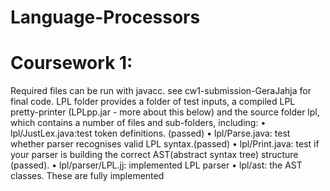 # Language-Processors
# Coursework 1:
Required files can be run with javacc. see cw1-submission-GeraJahja for final code. 
LPL folder provides a folder of test inputs, a compiled
LPL pretty-printer (LPLpp.jar - more about this below) and the source folder lpl, which
contains a number of files and sub-folders, including:
• lpl/JustLex.java:test token definitions. (passed)
• lpl/Parse.java: test whether  parser recognises valid LPL syntax.(passed)
• lpl/Print.java: test if your parser is building the correct AST(abstract syntax tree) structure (passed).
• lpl/parser/LPL.jj: implemented LPL parser 
• lpl/ast: the AST classes. These are fully implemented
